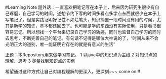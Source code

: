 #Learning Note
题外话：一直喜欢把笔记写在本子上，后来因为研究生很少有自己琢磨，自己学习的时间，遂想节约下写的时间多看点多学点东西就很少在本子上写笔记了。但是实践证明好记性不如烂笔头，知识搁置一段时间没有用的时候，尤其是新学的知识，基本都还回去了。也可能是学的东西没有实际使用，只是看书很容易忘记。所以想找一个平台来记录自己学习的轨迹，同时也监督自己学习的同时去思考，不断完善自己的笔记。有句话不记得是哪位大神说的了，“时间从来不会光明正大的道别，唯一能证明它存在的就是有意义的生活”

正题：本Repository用来做学习笔记。
1 以java中的知识点为主线
2 对知识点的理解、思考
3 尽量找到知识点的实例

希望通过这种方式让自己对编程理解的更深入，更深刻~~~ come on!!!
